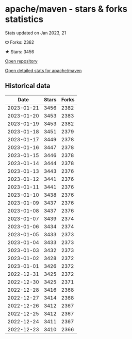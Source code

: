 # apache/maven - stars & forks statistics

Stats updated on Jan 2023, 21

☋ Forks: 2382

★ Stars: 3456

[Open repository](https://github.com/apache/maven)

[Open detailed stats for apache/maven](https://reviewgithub.com/rep/apache/maven)

## Historical data
| Date | Stars | Forks |
|------|-------|-------|
| 2023-01-21 | 3456 | 2382 | 
| 2023-01-20 | 3453 | 2383 | 
| 2023-01-19 | 3453 | 2382 | 
| 2023-01-18 | 3451 | 2379 | 
| 2023-01-17 | 3449 | 2378 | 
| 2023-01-16 | 3447 | 2378 | 
| 2023-01-15 | 3446 | 2378 | 
| 2023-01-14 | 3444 | 2378 | 
| 2023-01-13 | 3443 | 2376 | 
| 2023-01-12 | 3441 | 2376 | 
| 2023-01-11 | 3441 | 2376 | 
| 2023-01-10 | 3438 | 2376 | 
| 2023-01-09 | 3437 | 2376 | 
| 2023-01-08 | 3437 | 2376 | 
| 2023-01-07 | 3439 | 2374 | 
| 2023-01-06 | 3434 | 2374 | 
| 2023-01-05 | 3433 | 2373 | 
| 2023-01-04 | 3433 | 2373 | 
| 2023-01-03 | 3432 | 2373 | 
| 2023-01-02 | 3428 | 2372 | 
| 2023-01-01 | 3426 | 2372 | 
| 2022-12-31 | 3425 | 2372 | 
| 2022-12-30 | 3425 | 2371 | 
| 2022-12-28 | 3416 | 2368 | 
| 2022-12-27 | 3414 | 2368 | 
| 2022-12-26 | 3412 | 2367 | 
| 2022-12-25 | 3412 | 2367 | 
| 2022-12-24 | 3411 | 2367 | 
| 2022-12-23 | 3410 | 2366 | 

